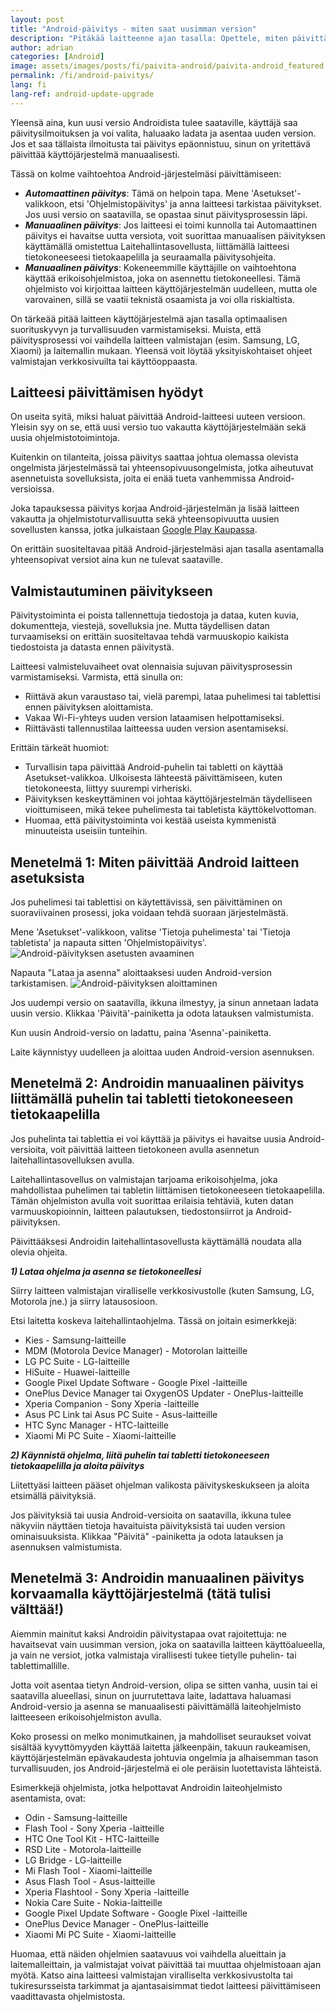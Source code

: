 ```yaml
---
layout: post
title: "Android-päivitys - miten saat uusimman version"
description: "Pitäkää laitteenne ajan tasalla: Opettele, miten päivittää Android asetuksista, miten päivittää se manuaalisesti tietokoneen avulla ja miten suorittaa täysi järjestelmän päivitys."
author: adrian
categories: [Android]
image: assets/images/posts/fi/paivita-android/paivita-android_featured.webp
permalink: /fi/android-paivitys/
lang: fi
lang-ref: android-update-upgrade
---
```


Yleensä aina, kun uusi versio Androidista tulee saataville, käyttäjä saa päivitysilmoituksen ja voi valita, haluaako ladata ja asentaa uuden version. Jos et saa tällaista ilmoitusta tai päivitys epäonnistuu, sinun on yritettävä päivittää käyttöjärjestelmä manuaalisesti.

Tässä on kolme vaihtoehtoa Android-järjestelmäsi päivittämiseen:
- ***Automaattinen päivitys***: Tämä on helpoin tapa. Mene 'Asetukset'-valikkoon, etsi 'Ohjelmistopäivitys' ja anna laitteesi tarkistaa päivitykset. Jos uusi versio on saatavilla, se opastaa sinut päivitysprosessin läpi.
- ***Manuaalinen päivitys***: Jos laitteesi ei toimi kunnolla tai Automaattinen päivitys ei havaitse uutta versiota, voit suorittaa manuaalisen päivityksen käyttämällä omistettua Laitehallintasovellusta, liittämällä laitteesi tietokoneeseesi tietokaapelilla ja seuraamalla päivitysohjeita.
- ***Manuaalinen päivitys***: Kokeneemmille käyttäjille on vaihtoehtona käyttää erikoisohjelmistoa, joka on asennettu tietokoneellesi. Tämä ohjelmisto voi kirjoittaa laitteen käyttöjärjestelmän uudelleen, mutta ole varovainen, sillä se vaatii teknistä osaamista ja voi olla riskialtista.

On tärkeää pitää laitteen käyttöjärjestelmä ajan tasalla optimaalisen suorituskyvyn ja turvallisuuden varmistamiseksi. Muista, että päivitysprosessi voi vaihdella laitteen valmistajan (esim. Samsung, LG, Xiaomi) ja laitemallin mukaan. Yleensä voit löytää yksityiskohtaiset ohjeet valmistajan verkkosivuilta tai käyttöoppaasta.

## Laitteesi päivittämisen hyödyt

On useita syitä, miksi haluat päivittää Android-laitteesi uuteen versioon. Yleisin syy on se, että uusi versio tuo vakautta käyttöjärjestelmään sekä uusia ohjelmistotoimintoja.

Kuitenkin on tilanteita, joissa päivitys saattaa johtua olemassa olevista ongelmista järjestelmässä tai yhteensopivuusongelmista, jotka aiheutuvat asennetuista sovelluksista, joita ei enää tueta vanhemmissa Android-versioissa.

Joka tapauksessa päivitys korjaa Android-järjestelmän ja lisää laitteen vakautta ja ohjelmistoturvallisuutta sekä yhteensopivuutta uusien sovellusten kanssa, jotka julkaistaan [Google Play Kaupassa]({{site.baseurl}}/fi/loyda-play-kauppa-asentaaksesi-sovelluksia/).

On erittäin suositeltavaa pitää Android-järjestelmäsi ajan tasalla asentamalla yhteensopivat versiot aina kun ne tulevat saataville.

## Valmistautuminen päivitykseen

Päivitystoiminta ei poista tallennettuja tiedostoja ja dataa, kuten kuvia, dokumentteja, viestejä, sovelluksia jne. Mutta täydellisen datan turvaamiseksi on erittäin suositeltavaa tehdä varmuuskopio kaikista tiedostoista ja datasta ennen päivitystä.

Laitteesi valmisteluvaiheet ovat olennaisia sujuvan päivitysprosessin varmistamiseksi. Varmista, että sinulla on:
- Riittävä akun varaustaso tai, vielä parempi, lataa puhelimesi tai tablettisi ennen päivityksen aloittamista.
- Vakaa Wi-Fi-yhteys uuden version lataamisen helpottamiseksi.
- Riittävästi tallennustilaa laitteessa uuden version asentamiseksi.

Erittäin tärkeät huomiot:
- Turvallisin tapa päivittää Android-puhelin tai tabletti on käyttää Asetukset-valikkoa. Ulkoisesta lähteestä päivittämiseen, kuten tietokoneesta, liittyy suurempi virheriski.
- Päivityksen keskeyttäminen voi johtaa käyttöjärjestelmän täydelliseen vioittumiseen, mikä tekee puhelimesta tai tabletista käyttökelvottoman.
- Huomaa, että päivitystoiminta voi kestää useista kymmenistä minuuteista useisiin tunteihin.

## Menetelmä 1: Miten päivittää Android laitteen asetuksista

Jos puhelimesi tai tablettisi on käytettävissä, sen päivittäminen on suoraviivainen prosessi, joka voidaan tehdä suoraan järjestelmästä.

Mene 'Asetukset'-valikkoon, valitse 'Tietoja puhelimesta' tai 'Tietoja tabletista' ja napauta sitten 'Ohjelmistopäivitys'.
<img alt="Android-päivityksen asetusten avaaminen" title="Android-päivityksen asetusten avaaminen" loading="lazy" class="article-image large-width-img" src="{{site.baseurl}}/assets/images/posts/fi/paivita-android/android-paivityksen-asetusten-avaaminen.webp">

Napauta "Lataa ja asenna" aloittaaksesi uuden Android-version tarkistamisen.
<img alt="Android-päivityksen aloittaminen" title="Android-päivityksen aloittaminen" loading="lazy" class="article-image large-width-img" src="{{site.baseurl}}/assets/images/posts/fi/paivita-android/android-ohjelmistopaivitys.webp">

Jos uudempi versio on saatavilla, ikkuna ilmestyy, ja sinun annetaan ladata uusin versio. Klikkaa 'Päivitä'-painiketta ja odota latauksen valmistumista.

Kun uusin Android-versio on ladattu, paina 'Asenna'-painiketta.

Laite käynnistyy uudelleen ja aloittaa uuden Android-version asennuksen.

## Menetelmä 2: Androidin manuaalinen päivitys liittämällä puhelin tai tabletti tietokoneeseen tietokaapelilla

Jos puhelinta tai tablettia ei voi käyttää ja päivitys ei havaitse uusia Android-versioita, voit päivittää laitteen tietokoneen avulla asennetun laitehallintasovelluksen avulla.

Laitehallintasovellus on valmistajan tarjoama erikoisohjelma, joka mahdollistaa puhelimen tai tabletin liittämisen tietokoneeseen tietokaapelilla. Tämän ohjelmiston avulla voit suorittaa erilaisia tehtäviä, kuten datan varmuuskopioinnin, laitteen palautuksen, tiedostonsiirrot ja Android-päivityksen.

Päivittääksesi Androidin laitehallintasovellusta käyttämällä noudata alla olevia ohjeita.

***1) Lataa ohjelma ja asenna se tietokoneellesi***

Siirry laitteen valmistajan viralliselle verkkosivustolle (kuten Samsung, LG, Motorola jne.) ja siirry latausosioon.

Etsi laitetta koskeva laitehallintaohjelma. Tässä on joitain esimerkkejä:
- Kies - Samsung-laitteille
- MDM (Motorola Device Manager) - Motorolan laitteille
- LG PC Suite - LG-laitteille
- HiSuite - Huawei-laitteille
- Google Pixel Update Software - Google Pixel -laitteille
- OnePlus Device Manager tai OxygenOS Updater - OnePlus-laitteille
- Xperia Companion - Sony Xperia -laitteille
- Asus PC Link tai Asus PC Suite - Asus-laitteille
- HTC Sync Manager - HTC-laitteille
- Xiaomi Mi PC Suite - Xiaomi-laitteille

***2) Käynnistä ohjelma, liitä puhelin tai tabletti tietokoneeseen tietokaapelilla ja aloita päivitys***

Liitettyäsi laitteen pääset ohjelman valikosta päivityskeskukseen ja aloita etsimällä päivityksiä.

Jos päivityksiä tai uusia Android-versioita on saatavilla, ikkuna tulee näkyviin näyttäen tietoja havaituista päivityksistä tai uuden version ominaisuuksista. Klikkaa "Päivitä" -painiketta ja odota latauksen ja asennuksen valmistumista.

## Menetelmä 3: Androidin manuaalinen päivitys korvaamalla käyttöjärjestelmä (tätä tulisi välttää!)

Aiemmin mainitut kaksi Androidin päivitystapaa ovat rajoitettuja: ne havaitsevat vain uusimman version, joka on saatavilla laitteen käyttöalueella, ja vain ne versiot, jotka valmistaja virallisesti tukee tietylle puhelin- tai tablettimallille.

Jotta voit asentaa tietyn Android-version, olipa se sitten vanha, uusin tai ei saatavilla alueellasi, sinun on juurrutettava laite, ladattava haluamasi Android-versio ja asenna se manuaalisesti päivittämällä laiteohjelmisto laitteeseen erikoisohjelmiston avulla.

Koko prosessi on melko monimutkainen, ja mahdolliset seuraukset voivat sisältää kyvyttömyyden käyttää laitetta jälkeenpäin, takuun raukeamisen, käyttöjärjestelmän epävakaudesta johtuvia ongelmia ja alhaisemman tason turvallisuuden, jos Android-järjestelmä ei ole peräisin luotettavista lähteistä.

Esimerkkejä ohjelmista, jotka helpottavat Androidin laiteohjelmisto asentamista, ovat:
- Odin - Samsung-laitteille
- Flash Tool - Sony Xperia -laitteille
- HTC One Tool Kit - HTC-laitteille
- RSD Lite - Motorola-laitteille
- LG Bridge - LG-laitteille
- Mi Flash Tool - Xiaomi-laitteille
- Asus Flash Tool - Asus-laitteille
- Xperia Flashtool - Sony Xperia -laitteille
- Nokia Care Suite - Nokia-laitteille
- Google Pixel Update Software - Google Pixel -laitteille
- OnePlus Device Manager - OnePlus-laitteille
- Xiaomi Mi PC Suite - Xiaomi-laitteille

Huomaa, että näiden ohjelmien saatavuus voi vaihdella alueittain ja laitemalleittain, ja valmistajat voivat päivittää tai muuttaa ohjelmistoaan ajan myötä. Katso aina laitteesi valmistajan viralliselta verkkosivustolta tai tukiresursseista tarkimmat ja ajantasaisimmat tiedot laitteesi päivittämiseen vaadittavasta ohjelmistosta.

